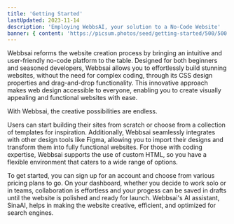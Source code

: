 ```yaml
---
title: 'Getting Started'
lastUpdated: 2023-11-14
description: 'Employing WebbsAI, your solution to a No-Code Website'
banner: { content: 'https://picsum.photos/seed/getting-started/500/500' }
---
```


Webbsai reforms the website creation process by bringing an intuitive and user-friendly no-code platform to the table. Designed for both beginners and seasoned developers, Webbsai allows you to effortlessly build stunning websites, without the need for complex coding, through its CSS design properties and drag-and-drop functionality. This innovative approach makes web design accessible to everyone, enabling you to create visually appealing and functional websites with ease.

With Webbsai, the creative possibilities are endless. 

Users can start building their sites from scratch or choose from a collection of templates for inspiration. Additionally, Webbsai seamlessly integrates with other design tools like Figma, allowing you to import their designs and transform them into fully functional websites. For those with coding expertise, Webbsai supports the use of custom HTML, so you have a flexible environment that caters to a wide range of options.

To get started, you can sign up for an account and choose from various pricing plans to go. On your dashboard, whether you decide to work solo or in teams, collaboration is effortless and your progess can be saved in drafts until the website is polished and ready for launch. Webbsai's AI assistant, SinaAI, helps in making the website creative, efficient, and optimized for search engines.



